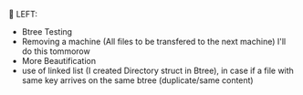 📝 LEFT:

- Btree Testing
- Removing a machine (All files to be transfered to the next machine) I'll do this tommorow
- More Beautification
- use of linked list (I created Directory struct in Btree), in case if a file with same key arrives on the same btree (duplicate/same content)


